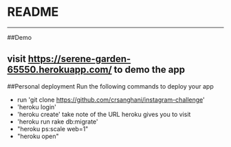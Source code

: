 # README

---
##Demo

visit https://serene-garden-65550.herokuapp.com/ to demo the app
---

##Personal deployment
Run the following commands to deploy your app
- run 'git clone https://github.com/crsanghani/instagram-challenge'
- 'heroku login'
- 'heroku create' take note of the URL heroku gives you to visit
- 'heroku run rake db:migrate'
- "heroku ps:scale web=1"
- "heroku open"
